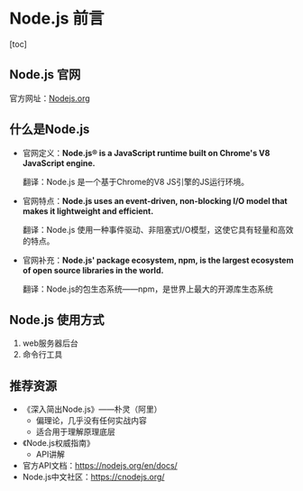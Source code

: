 # Node.js 前言



[toc]

## Node.js 官网

官方网址：[Nodejs.org](https://nodejs.org/en/)

## 什么是Node.js

* 官网定义：**Node.js® is a JavaScript runtime built on Chrome's V8 JavaScript engine.**

  翻译：Node.js 是一个基于Chrome的V8 JS引擎的JS运行环境。

* 官网特点：**Node.js uses an event-driven, non-blocking I/O model that makes it lightweight and efficient.**

  翻译：Node.js 使用一种事件驱动、非阻塞式I/O模型，这使它具有轻量和高效的特点。

* 官网补充：**Node.js' package ecosystem, npm, is the largest ecosystem of open source libraries in the world.**

  翻译：Node.js的包生态系统——npm，是世界上最大的开源库生态系统

## Node.js 使用方式

1. web服务器后台
2. 命令行工具

## 推荐资源

* 《深入简出Node.js》——朴灵（阿里）
  * 偏理论，几乎没有任何实战内容
  * 适合用于理解原理底层
* 《Node.js权威指南》
  * API讲解
* 官方API文档：https://nodejs.org/en/docs/
* Node.js中文社区：https://cnodejs.org/

